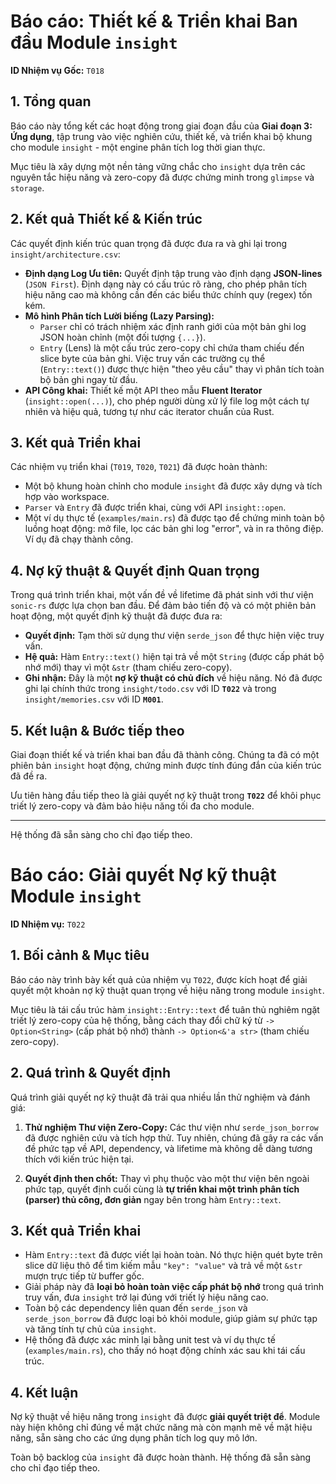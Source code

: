 # Báo cáo: Thiết kế & Triển khai Ban đầu Module `insight`

**ID Nhiệm vụ Gốc:** `T018`

## 1. Tổng quan

Báo cáo này tổng kết các hoạt động trong giai đoạn đầu của **Giai đoạn 3: Ứng dụng**, tập trung vào việc nghiên cứu, thiết kế, và triển khai bộ khung cho module `insight` - một engine phân tích log thời gian thực.

Mục tiêu là xây dựng một nền tảng vững chắc cho `insight` dựa trên các nguyên tắc hiệu năng và zero-copy đã được chứng minh trong `glimpse` và `storage`.

## 2. Kết quả Thiết kế & Kiến trúc

Các quyết định kiến trúc quan trọng đã được đưa ra và ghi lại trong `insight/architecture.csv`:

*   **Định dạng Log Ưu tiên:** Quyết định tập trung vào định dạng **JSON-lines** (`JSON First`). Định dạng này có cấu trúc rõ ràng, cho phép phân tích hiệu năng cao mà không cần đến các biểu thức chính quy (regex) tốn kém.
*   **Mô hình Phân tích Lười biếng (Lazy Parsing):**
    *   `Parser` chỉ có trách nhiệm xác định ranh giới của một bản ghi log JSON hoàn chỉnh (một đối tượng `{...}`).
    *   `Entry` (Lens) là một cấu trúc zero-copy chỉ chứa tham chiếu đến slice byte của bản ghi. Việc truy vấn các trường cụ thể (`Entry::text()`) được thực hiện "theo yêu cầu" thay vì phân tích toàn bộ bản ghi ngay từ đầu.
*   **API Công khai:** Thiết kế một API theo mẫu **Fluent Iterator** (`insight::open(...)`), cho phép người dùng xử lý file log một cách tự nhiên và hiệu quả, tương tự như các iterator chuẩn của Rust.

## 3. Kết quả Triển khai

Các nhiệm vụ triển khai (`T019`, `T020`, `T021`) đã được hoàn thành:

*   Một bộ khung hoàn chỉnh cho module `insight` đã được xây dựng và tích hợp vào workspace.
*   `Parser` và `Entry` đã được triển khai, cùng với API `insight::open`.
*   Một ví dụ thực tế (`examples/main.rs`) đã được tạo để chứng minh toàn bộ luồng hoạt động: mở file, lọc các bản ghi log "error", và in ra thông điệp. Ví dụ đã chạy thành công.

## 4. Nợ kỹ thuật & Quyết định Quan trọng

Trong quá trình triển khai, một vấn đề về lifetime đã phát sinh với thư viện `sonic-rs` được lựa chọn ban đầu. Để đảm bảo tiến độ và có một phiên bản hoạt động, một quyết định kỹ thuật đã được đưa ra:

*   **Quyết định:** Tạm thời sử dụng thư viện `serde_json` để thực hiện việc truy vấn.
*   **Hệ quả:** Hàm `Entry::text()` hiện tại trả về một `String` (được cấp phát bộ nhớ mới) thay vì một `&str` (tham chiếu zero-copy).
*   **Ghi nhận:** Đây là một **nợ kỹ thuật có chủ đích** về hiệu năng. Nó đã được ghi lại chính thức trong `insight/todo.csv` với ID **`T022`** và trong `insight/memories.csv` với ID **`M001`**.

## 5. Kết luận & Bước tiếp theo

Giai đoạn thiết kế và triển khai ban đầu đã thành công. Chúng ta đã có một phiên bản `insight` hoạt động, chứng minh được tính đúng đắn của kiến trúc đã đề ra.

Ưu tiên hàng đầu tiếp theo là giải quyết nợ kỹ thuật trong **`T022`** để khôi phục triết lý zero-copy và đảm bảo hiệu năng tối đa cho module.

---
Hệ thống đã sẵn sàng cho chỉ đạo tiếp theo.

# Báo cáo: Giải quyết Nợ kỹ thuật Module `insight`

**ID Nhiệm vụ:** `T022`

## 1. Bối cảnh & Mục tiêu

Báo cáo này trình bày kết quả của nhiệm vụ `T022`, được kích hoạt để giải quyết một khoản nợ kỹ thuật quan trọng về hiệu năng trong module `insight`.

Mục tiêu là tái cấu trúc hàm `insight::Entry::text` để tuân thủ nghiêm ngặt triết lý zero-copy của hệ thống, bằng cách thay đổi chữ ký từ `-> Option<String>` (cấp phát bộ nhớ) thành `-> Option<&'a str>` (tham chiếu zero-copy).

## 2. Quá trình & Quyết định

Quá trình giải quyết nợ kỹ thuật đã trải qua nhiều lần thử nghiệm và đánh giá:

1.  **Thử nghiệm Thư viện Zero-Copy:** Các thư viện như `serde_json_borrow` đã được nghiên cứu và tích hợp thử. Tuy nhiên, chúng đã gây ra các vấn đề phức tạp về API, dependency, và lifetime mà không dễ dàng tương thích với kiến trúc hiện tại.

2.  **Quyết định then chốt:** Thay vì phụ thuộc vào một thư viện bên ngoài phức tạp, quyết định cuối cùng là **tự triển khai một trình phân tích (parser) thủ công, đơn giản** ngay bên trong hàm `Entry::text`.

## 3. Kết quả Triển khai

*   Hàm `Entry::text` đã được viết lại hoàn toàn. Nó thực hiện quét byte trên slice dữ liệu thô để tìm kiếm mẫu `"key": "value"` và trả về một `&str` mượn trực tiếp từ buffer gốc.
*   Giải pháp này đã **loại bỏ hoàn toàn việc cấp phát bộ nhớ** trong quá trình truy vấn, đưa `insight` trở lại đúng với triết lý hiệu năng cao.
*   Toàn bộ các dependency liên quan đến `serde_json` và `serde_json_borrow` đã được loại bỏ khỏi module, giúp giảm sự phức tạp và tăng tính tự chủ của `insight`.
*   Hệ thống đã được xác minh lại bằng unit test và ví dụ thực tế (`examples/main.rs`), cho thấy nó hoạt động chính xác sau khi tái cấu trúc.

## 4. Kết luận

Nợ kỹ thuật về hiệu năng trong `insight` đã được **giải quyết triệt để**. Module này hiện không chỉ đúng về mặt chức năng mà còn mạnh mẽ về mặt hiệu năng, sẵn sàng cho các ứng dụng phân tích log quy mô lớn.

Toàn bộ backlog của `insight` đã được hoàn thành. Hệ thống đã sẵn sàng cho chỉ đạo tiếp theo.
